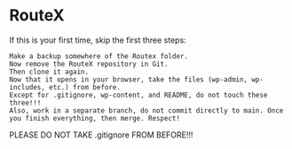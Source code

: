 # RouteX

If this is your first time, skip the first three steps:

    Make a backup somewhere of the Routex folder.
    Now remove the RouteX repository in Git.
    Then clone it again.
    Now that it opens in your browser, take the files (wp-admin, wp-includes, etc.) from before.
    Except for .gitignore, wp-content, and README, do not touch these three!!!
    Also, work in a separate branch, do not commit directly to main. Once you finish everything, then merge. Respect!

PLEASE DO NOT TAKE .gitignore FROM BEFORE!!!
